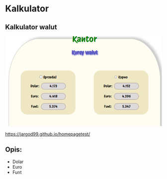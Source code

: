 # Kalkulator
## Kalkulator walut

![Kantor](images/2.png)

https://jargod99.github.io/homepagetest/

## Opis:
- Dolar
- Euro
- Funt
